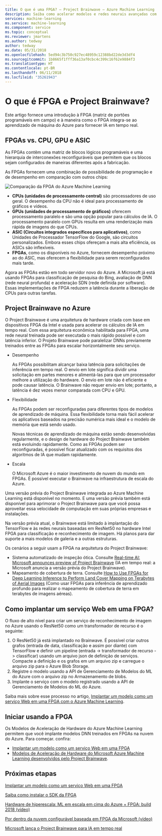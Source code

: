 ```yaml
---
title: O que é uma FPGA? – Project Brainwave – Azure Machine Learning
description: Saiba como acelerar modelos e redes neurais avançadas com FPGAs.
services: machine-learning
ms.service: machine-learning
ms.component: service
ms.topic: conceptual
ms.reviewer: jmartens
ms.author: tedway
author: tedway
ms.date: 05/31/2018
ms.openlocfilehash: 5ed94c3b750c927ec48959c12388bd22de3d3df4
ms.sourcegitcommit: 1b8665f1fff36a13af0cbc4c399c16f62e9884f3
ms.translationtype: HT
ms.contentlocale: pt-BR
ms.lasthandoff: 06/11/2018
ms.locfileid: "35261943"
---
```

# <a name="what-is-fpga-and-project-brainwave"></a>O que é FPGA e Project Brainwave?

Este artigo fornece uma introdução à FPGA (matriz de portões programáveis em campo) e à maneira como o FPGA integra-se ao aprendizado de máquina do Azure para fornecer IA em tempo real.

## <a name="fpgas-vs-cpu-gpu-and-asic"></a>FPGAs vs. CPU, GPU e ASIC

As FPGAs contêm uma matriz de blocos lógicos programáveis e uma hierarquia de interconexões reconfiguráveis que permitem que os blocos sejam configurados de maneiras diferentes após a fabricação.

As FPGAs fornecem uma combinação de possibilidade de programação e de desempenho em comparação com outros chips:

![Comparação da FPGA do Azure Machine Learning](./media/concept-accelerate-with-fpgas/azure-machine-learning-fpga-comparison.png)

- **CPUs (unidades de processamento central)** são processadores de uso geral. O desempenho da CPU não é ideal para processamento de gráficos e vídeos.
- **GPUs (unidades de processamento de gráficos)** oferecem processamento paralelo e são uma opção popular para cálculos de IA. O processamento paralelo com GPUs resulta em uma renderização mais rápida de imagens do que CPUs.
- **ASIC (Circuitos integrados específicos para aplicativos)**, como Unidades de Processador TensorFlow do Google, são circuitos personalizados. Embora esses chips ofereçam a mais alta eficiência, os ASICs são inflexíveis.
- **FPGAs**, como os disponíveis no Azure, fornecem desempenho próximo ao do ASIC, mas oferecem a flexibilidade para serem reconfigurados mais tarde.

Agora as FPGAs estão em todo servidor novo do Azure. A Microsoft já está usando FPGAs para classificação de pesquisa do Bing, avaliação de DNN (rede neural profunda) e aceleração SDN (rede definida por software). Essas implementações de FPGA reduzem a latência durante a liberação de CPUs para outras tarefas.

## <a name="project-brainwave-on-azure"></a>Project Brainwave no Azure

O Project Brainwave é uma arquitetura de hardware criada com base em dispositivos FPGA da Intel e usada para acelerar os cálculos de IA em tempo real. Com essa arquitetura econômica habilitada para FPGA, uma rede neural treinada pode ser executada o mais rápido possível e com latência inferior. O Projeto Brainwave pode paralelizar DNNs previamente treinados entre as FPGAs para escalar horizontalmente seu serviço.

- Desempenho

    As FPGAs possibilitam alcançar baixa latência para solicitações de inferência em tempo real. O envio em lote significa dividir uma solicitação em partes menores e alimentá-las para que um processador melhore a utilização do hardware. O envio em lote não é eficiente e pode causar latência. O Brainwave não requer envio em lote; portanto, a latência é dez vezes menor comparada com CPU e GPU.

- Flexibilidade

    As FPGAs podem ser reconfiguradas para diferentes tipos de modelos de aprendizado de máquina. Essa flexibilidade torna mais fácil acelerar os aplicativos baseados na precisão numérica mais ideal e o modelo de memória que está sendo usado.

    Novas técnicas de aprendizado de máquina estão sendo desenvolvidas regularmente, e o design de hardware do Project Brainwave também está evoluindo rapidamente. Como as FPGAs podem ser reconfiguradas, é possível ficar atualizado com os requisitos dos algoritmos de IA que mudam rapidamente.

- Escala

    O Microsoft Azure é o maior investimento de nuvem do mundo em FPGAs. É possível executar o Brainwave na infraestrutura de escala do Azure.

Uma versão prévia do Project Brainwave integrada ao Azure Machine Learning está disponível no momento. E uma versão prévia também está disponível para aprimorar o Project Brainwave para que você possa aproveitar essa velocidade de computação em suas próprias empresas e instalações.

Na versão prévia atual, o Brainwave está limitado à implantação do TensorFlow e às redes neurais baseadas em ResNet50 no hardware Intel FPGA para classificação e reconhecimento de imagem. Há planos para dar suporte a mais modelos de galeria e a outras estruturas.

Os cenários a seguir usam a FPGA na arquitetura do Project Brainwave:

- Sistema automatizado de inspeção ótica. Consulte [Real-time AI: Microsoft announces preview of Project Brainwave](https://blogs.microsoft.com/ai/build-2018-project-brainwave/) (IA em tempo real: a Microsoft anuncia a versão prévia do Project Brainwave).
- Mapeamento de cobertura de terra. Consulte [How to Use FPGAs for Deep Learning Inference to Perform Land Cover Mapping on Terabytes of Aerial Images](https://blogs.technet.microsoft.com/machinelearning/2018/05/29/how-to-use-fpgas-for-deep-learning-inference-to-perform-land-cover-mapping-on-terabytes-of-aerial-images/) (Como usar FPGAs para inferência de aprendizado profundo para realizar o mapeamento de cobertura de terra em terabytes de imagens aéreas).

## <a name="how-to-deploy-a-web-service-to-an-fpga"></a>Como implantar um serviço Web em uma FPGA?

O fluxo de alto nível para criar um serviço de reconhecimento de imagem no Azure usando o ResNet50 como um transformador de recurso é o seguinte:

1. O ResNet50 já está implantado no Brainwave. É possível criar outros grafos (entrada de data, classificação e assim por diante) com TensorFlow e definir um pipeline (entrada -> transformador de recurso -> classificar) usando um arquivo json de definição de serviços. Compacte a definição e os grafos em um arquivo zip e carregue o arquivo zip para o Azure Blob Storage.
2. Registre o modelo usando a API de Gerenciamento de Modelos do ML do Azure com o arquivo zip no Armazenamento de blobs.
3. Implante o serviço com o modelo registrado usando a API de Gerenciamento de Modelos do ML do Azure.

Saiba mais sobre esse processo no artigo, [Implantar um modelo como um serviço Web em uma FPGA com o Azure Machine Learning](how-to-deploy-fpga-web-service.md).


## <a name="start-using-fpga"></a>Iniciar usando a FPGA

Os Modelos de Aceleração de Hardware do Azure Machine Learning permitem que você implante modelos DNN treinados em FPGAs na nuvem do Azure. Para começar. confira:

- [Implantar um modelo como um serviço Web em uma FPGA](how-to-deploy-fpga-web-service.md)
- [Modelos de Aceleração de Hardware do Microsoft Azure Machine Learning desenvolvidos pelo Project Brainwave](https://github.com/azure/aml-real-time-ai).

## <a name="next-steps"></a>Próximas etapas

[Implantar um modelo como um serviço Web em uma FPGA](how-to-deploy-fpga-web-service.md)

[Saiba como instalar o SDK da FPGA](reference-fpga-package-overview.md)

[Hardware de hiperescala: ML em escala em cima do Azure + FPGA: build 2018 (vídeo)](https://www.youtube.com/watch?v=BMgQAHIx2eY)

[Por dentro da nuvem configurável baseada em FPGA da Microsoft (vídeo)](https://channel9.msdn.com/Events/Build/2017/B8063)

[Microsoft lança o Project Brainwave para IA em tempo real](https://www.microsoft.com/research/blog/microsoft-unveils-project-brainwave/)